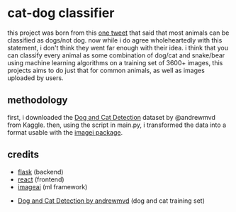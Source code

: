 # cat-dog classifier

this project was born from this [one tweet](https://twitter.com/sonnen_konig/status/1657711956743139332?s=46&t=tdKjigfuSqFFkKoOpXqGkg) that said that most animals can be classified as dogs/not dog. now while i do agree wholeheartedly with this statement, i don't think they went far enough with their idea. i think that you can classify every animal as some combination of dog/cat and snake/bear using machine learning algorithms on a training set of 3600+ images, this projects aims to do just that for common animals, as well as images uploaded by users.

## methodology

first, i downloaded the <!--[Animals Detection Images Dataset](https://www.kaggle.com/datasets/antoreepjana/animals-detection-images-dataset?resource=download) dataset by @antoreepjana and !-->[Dog and Cat Detection](https://www.kaggle.com/datasets/andrewmvd/dog-and-cat-detection) dataset by @andrewmvd from Kaggle. then, using the script in main.py, i transformed the data into a format usable with the [imagei package](https://github.com/OlafenwaMoses/ImageAI/tree/master).

## credits

* [flask](https://flask.palletsprojects.com/en/2.3.x/) (backend)
* [react](https://react.dev) (frontend)
* [imageai](https://imageai.readthedocs.io/en/latest/) (ml framework)
<!--* [Animals Detection Images Dataset by antoreepjana](https://www.kaggle.com/datasets/antoreepjana/animals-detection-images-dataset?resource=download) (animals training set)!-->
* [Dog and Cat Detection by andrewmvd](https://www.kaggle.com/datasets/andrewmvd/dog-and-cat-detection) (dog and cat training set)
